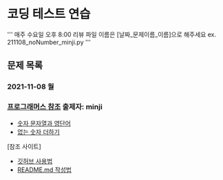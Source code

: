 # 코딩 테스트 연습
'''
매주 수요일 오후 8:00 리뷰
파일 이름은 [날짜_문제이름_이름]으로 해주세요
ex. 211108_noNumber_minji.py
'''

## 문제 목록
### 2021-11-08 월
### [프로그래머스 참조](https://programmers.co.kr/learn/challenges) 출제자: minji
+ [숫자 문자열과 영단어](https://programmers.co.kr/learn/courses/30/lessons/81301)
+ [없는 숫자 더하기](https://programmers.co.kr/learn/courses/30/lessons/86051)

[참조 사이트]
+ [깃허브 사용법](https://corinediary.tistory.com/2)
+ [README.md 작성법](https://m.blog.naver.com/jooeun0502/221956294941)
